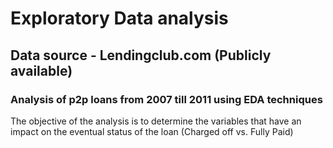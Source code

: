 # Exploratory Data analysis
## Data source - Lendingclub.com (Publicly available)
### Analysis of p2p loans from 2007 till 2011 using EDA techniques 

The objective of the analysis is to determine the variables that have an impact on the eventual status of the loan (Charged off vs. Fully Paid)
